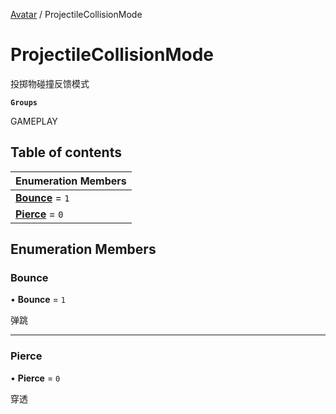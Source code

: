 [Avatar](../groups/Avatar.Avatar.md) / ProjectileCollisionMode

# ProjectileCollisionMode <Badge type="tip" text="Enumeration" /> <Score text="ProjectileCollisionMode" />

投掷物碰撞反馈模式

**`Groups`**

GAMEPLAY

## Table of contents

| Enumeration Members |
| :-----|
| **[Bounce](Gameplay.ProjectileCollisionMode.md#bounce)** = ``1`` <br> |
| **[Pierce](Gameplay.ProjectileCollisionMode.md#pierce)** = ``0`` <br> |

## Enumeration Members

### Bounce <Score text="Bounce" /> 

• **Bounce** = ``1``

弹跳

___

### Pierce <Score text="Pierce" /> 

• **Pierce** = ``0``

穿透
